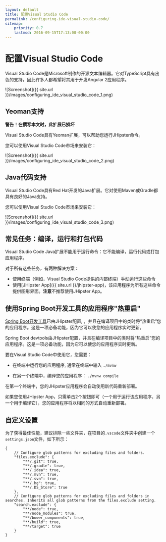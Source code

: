 ```yaml
---
layout: default
title: 配置Visual Studio Code
permalink: /configuring-ide-visual-studio-code/
sitemap:
    priority: 0.7
    lastmod: 2016-09-15T17:13:00-00:00
---
```


# <i class="fa fa-keyboard-o"></i> 配置Visual Studio Code

Visual Studio Code是Microsoft制作的开源文本编辑器。它对TypeScript具有出色的支持，因此许多人都希望将其用于开发Angular 2应用程序。

![Screenshot]({{ site.url }}/images/configuring_ide_visual_studio_code_1.png)

## Yeoman支持

**警告！在撰写本文时，此扩展已损坏**

Visual Studio Code具有Yeoman扩展，可以帮助您运行JHipster命令。

您可以使用Visual Studio Code市场来安装它：

![Screenshot]({{ site.url }}/images/configuring_ide_visual_studio_code_2.png)

## Java代码支持

Visual Studio Code具有Red Hat开发的Java扩展。它对使用Maven或Gradle都具有良好的Java支持。

您可以使用Visual Studio Code市场来安装它：

![Screenshot]({{ site.url }}/images/configuring_ide_visual_studio_code_3.png)

## 常见任务：编译，运行和打包代码

Visual Studio Code Java扩展不能用于运行命令：它不能编译，运行代码或打包应用程序。

对于所有这些任务，有两种解决方案：

- 使用终端（例如，Visual Studio Code提供的内部终端）手动运行这些命令
- 使用[JHipster App]({{ site.url }}/jhipster-app)，该应用程序为所有这些命令提供图形界面。**注意**不推荐使用JHipster App。

## 使用Spring Boot开发工具的应用程序"热重启"

[Spring Boot开发工具](https://docs.spring.io/spring-boot/docs/current/reference/html/using-boot-devtools.html)已由JHipster配置, ，并且在编译项目中的类时将“热重启”您的应用程序。这是一项必备功能，因为它可以使您的应用程序实时更新。

Spring Boot devtools由JHipster配置，并且在编译项目中的类时将“热重启”您的应用程序。这是一项必备功能，因为它可以使您的应用程序实时更新。

要在Visual Studio Code中使用它，您需要：

- 在终端中运行您的应用程序, 通常在终端中输入 `./mvnw`

- 在另一个终端中，编译您的应用程序： `./mvnw compile`

在第一个终端中，您的JHipster应用程序会自动使用新代码重新部署。

如果您使用JHipster App，只需单击2个按钮即可（一个用于运行该应用程序，另一个用于编译它），您的应用程序将以相同的方式自动重新部署。

## 自定义设置

为了获得最佳性能，建议排除一些文件夹，在项目的`.vscode`文件夹中创建一个`settings.json`文件，如下所示：

```
{
    // Configure glob patterns for excluding files and folders.
    "files.exclude": {
        "**/.git": true,
        "**/.gradle": true,
        "**/.idea": true,
        "**/.mvn": true,
        "**/.svn": true,
        "**/.hg": true,
        "**/.DS_Store": true
    },
    // Configure glob patterns for excluding files and folders in searches. Inherits all glob patterns from the files.exclude setting.
    "search.exclude": {
        "**/node": true,
        "**/node_modules": true,
        "**/bower_components": true,
        "**/build": true,
        "**/target": true
    }
}
```
